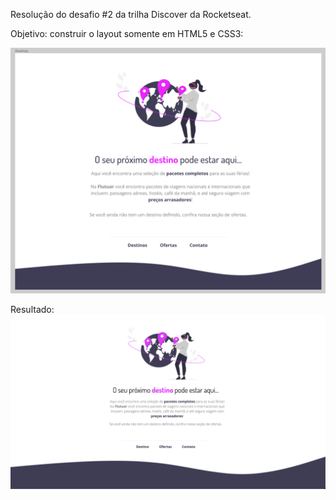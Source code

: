 Resolução do desafio #2 da trilha Discover da Rocketseat.

Objetivo: construir o layout somente em HTML5 e CSS3:

![](images/desafio.png)

Resultado:
![](images/resultado.png)